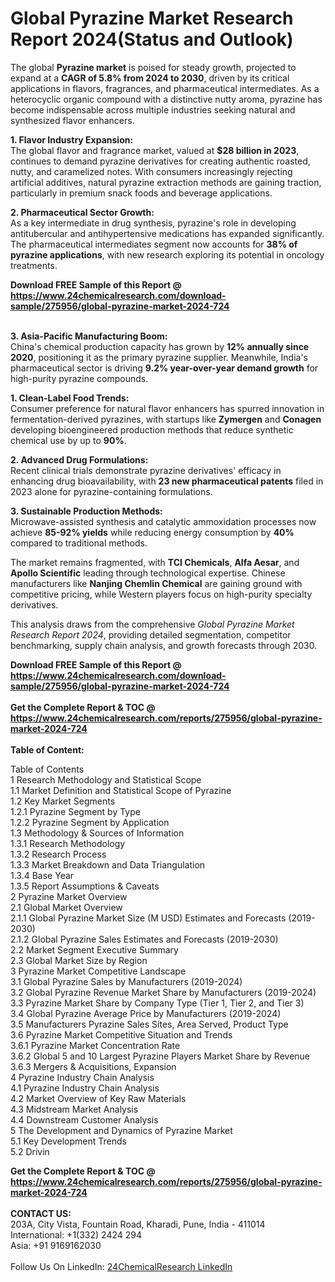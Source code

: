 <h1>Global Pyrazine Market Research Report 2024(Status and Outlook)</h1><p>The global <strong>Pyrazine market</strong> is poised for steady growth, projected to expand at a <strong>CAGR of 5.8% from 2024 to 2030</strong>, driven by its critical applications in flavors, fragrances, and pharmaceutical intermediates. As a heterocyclic organic compound with a distinctive nutty aroma, pyrazine has become indispensable across multiple industries seeking natural and synthesized flavor enhancers.</p><p><strong>1. Flavor Industry Expansion:</strong><br>
The global flavor and fragrance market, valued at <strong>$28 billion in 2023</strong>, continues to demand pyrazine derivatives for creating authentic roasted, nutty, and caramelized notes. With consumers increasingly rejecting artificial additives, natural pyrazine extraction methods are gaining traction, particularly in premium snack foods and beverage applications.</p><p><strong>2. Pharmaceutical Sector Growth:</strong><br>
As a key intermediate in drug synthesis, pyrazine's role in developing antitubercular and antihypertensive medications has expanded significantly. The pharmaceutical intermediates segment now accounts for <strong>38% of pyrazine applications</strong>, with new research exploring its potential in oncology treatments.</p><div><b>Download FREE Sample of this Report @ 
            <a href="https://www.24chemicalresearch.com/download-sample/275956/global-pyrazine-market-2024-724">
            https://www.24chemicalresearch.com/download-sample/275956/global-pyrazine-market-2024-724</a></b></div><br><p><strong>3. Asia-Pacific Manufacturing Boom:</strong><br>
China's chemical production capacity has grown by <strong>12% annually since 2020</strong>, positioning it as the primary pyrazine supplier. Meanwhile, India's pharmaceutical sector is driving <strong>9.2% year-over-year demand growth</strong> for high-purity pyrazine compounds.</p><p><strong>1. Clean-Label Food Trends:</strong><br>
Consumer preference for natural flavor enhancers has spurred innovation in fermentation-derived pyrazines, with startups like <strong>Zymergen</strong> and <strong>Conagen</strong> developing bioengineered production methods that reduce synthetic chemical use by up to <strong>90%</strong>.</p><p><strong>2. Advanced Drug Formulations:</strong><br>
Recent clinical trials demonstrate pyrazine derivatives' efficacy in enhancing drug bioavailability, with <strong>23 new pharmaceutical patents</strong> filed in 2023 alone for pyrazine-containing formulations.</p><p><strong>3. Sustainable Production Methods:</strong><br>
Microwave-assisted synthesis and catalytic ammoxidation processes now achieve <strong>85-92% yields</strong> while reducing energy consumption by <strong>40%</strong> compared to traditional methods.</p><p>The market remains fragmented, with <strong>TCI Chemicals</strong>, <strong>Alfa Aesar</strong>, and <strong>Apollo Scientific</strong> leading through technological expertise. Chinese manufacturers like <strong>Nanjing Chemlin Chemical</strong> are gaining ground with competitive pricing, while Western players focus on high-purity specialty derivatives.</p><p>This analysis draws from the comprehensive <em>Global Pyrazine Market Research Report 2024</em>, providing detailed segmentation, competitor benchmarking, supply chain analysis, and growth forecasts through 2030.</p><div><b>Download FREE Sample of this Report @ 
            <a href="https://www.24chemicalresearch.com/download-sample/275956/global-pyrazine-market-2024-724">
            https://www.24chemicalresearch.com/download-sample/275956/global-pyrazine-market-2024-724</a></b></div><br><div><b>Get the Complete Report & TOC @ 
            <a href="https://www.24chemicalresearch.com/reports/275956/global-pyrazine-market-2024-724">
            https://www.24chemicalresearch.com/reports/275956/global-pyrazine-market-2024-724</a></b></div><br>
            <b>Table of Content:</b><p>Table of Contents<br />
1 Research Methodology and Statistical Scope<br />
1.1 Market Definition and Statistical Scope of Pyrazine<br />
1.2 Key Market Segments<br />
1.2.1 Pyrazine Segment by Type<br />
1.2.2 Pyrazine Segment by Application<br />
1.3 Methodology & Sources of Information<br />
1.3.1 Research Methodology<br />
1.3.2 Research Process<br />
1.3.3 Market Breakdown and Data Triangulation<br />
1.3.4 Base Year<br />
1.3.5 Report Assumptions & Caveats<br />
2 Pyrazine Market Overview<br />
2.1 Global Market Overview<br />
2.1.1 Global Pyrazine Market Size (M USD) Estimates and Forecasts (2019-2030)<br />
2.1.2 Global Pyrazine Sales Estimates and Forecasts (2019-2030)<br />
2.2 Market Segment Executive Summary<br />
2.3 Global Market Size by Region<br />
3 Pyrazine Market Competitive Landscape<br />
3.1 Global Pyrazine Sales by Manufacturers (2019-2024)<br />
3.2 Global Pyrazine Revenue Market Share by Manufacturers (2019-2024)<br />
3.3 Pyrazine Market Share by Company Type (Tier 1, Tier 2, and Tier 3)<br />
3.4 Global Pyrazine Average Price by Manufacturers (2019-2024)<br />
3.5 Manufacturers Pyrazine Sales Sites, Area Served, Product Type<br />
3.6 Pyrazine Market Competitive Situation and Trends<br />
3.6.1 Pyrazine Market Concentration Rate<br />
3.6.2 Global 5 and 10 Largest Pyrazine Players Market Share by Revenue<br />
3.6.3 Mergers & Acquisitions, Expansion<br />
4 Pyrazine Industry Chain Analysis<br />
4.1 Pyrazine Industry Chain Analysis<br />
4.2 Market Overview of Key Raw Materials<br />
4.3 Midstream Market Analysis<br />
4.4 Downstream Customer Analysis<br />
5 The Development and Dynamics of Pyrazine Market <br />
5.1 Key Development Trends<br />
5.2 Drivin</p><div><b>Get the Complete Report & TOC @ 
            <a href="https://www.24chemicalresearch.com/reports/275956/global-pyrazine-market-2024-724">
            https://www.24chemicalresearch.com/reports/275956/global-pyrazine-market-2024-724</a></b></div><br><b>CONTACT US:</b><br>
            203A, City Vista, Fountain Road, Kharadi, Pune, India - 411014<br>
            International: +1(332) 2424 294<br>
            Asia: +91 9169162030 <br><br>
            Follow Us On LinkedIn: <a href="https://www.linkedin.com/company/24chemicalresearch/">24ChemicalResearch LinkedIn</a>